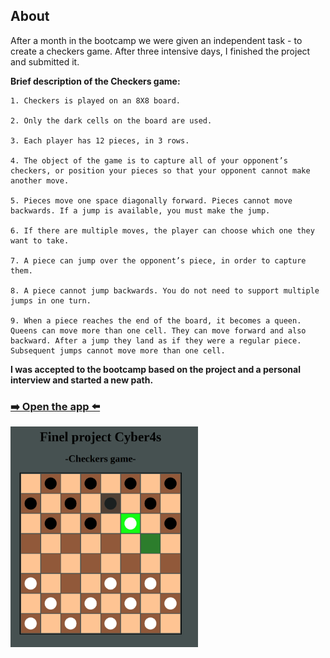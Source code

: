 ## About 

After a month in the bootcamp we were given an independent task - to create a checkers game.
After three intensive days, I finished the project and submitted it.

<b>Brief description of the Checkers game:</b>
```
1. Checkers is played on an 8X8 board.

2. Only the dark cells on the board are used.

3. Each player has 12 pieces, in 3 rows.

4. The object of the game is to capture all of your opponent’s checkers, or position your pieces so that your opponent cannot make another move.

5. Pieces move one space diagonally forward. Pieces cannot move backwards. If a jump is available, you must make the jump.

6. If there are multiple moves, the player can choose which one they want to take.

7. A piece can jump over the opponent’s piece, in order to capture them.

8. A piece cannot jump backwards. You do not need to support multiple 
jumps in one turn.

9. When a piece reaches the end of the board, it becomes a queen. Queens can move more than one cell. They can move forward and also backward. After a jump they land as if they were a regular piece. Subsequent jumps cannot move more than one cell.
```

<b> I was accepted to the bootcamp based on the project and a personal interview and started a new path.</b>


### [➡️ Open the app ⬅️](https://checkers-game-vanillaa.netlify.app/)
<img src="images/checkers-game-pic.png" width="300" hight="300">


